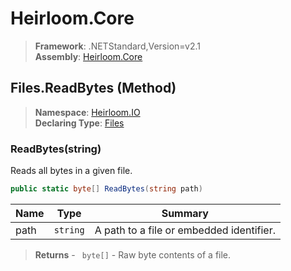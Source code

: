 # Heirloom.Core

> **Framework**: .NETStandard,Version=v2.1  
> **Assembly**: [Heirloom.Core][0]

## Files.ReadBytes (Method)

> **Namespace**: [Heirloom.IO][0]  
> **Declaring Type**: [Files][1]

### ReadBytes(string)

Reads all bytes in a given file.

```cs
public static byte[] ReadBytes(string path)
```

| Name | Type     | Summary                                  |
|------|----------|------------------------------------------|
| path | `string` | A path to a file or embedded identifier. |

> **Returns** - ` byte[]` - Raw byte contents of a file.

[0]: ../../../Heirloom.Core.md
[1]: ../Files.md
